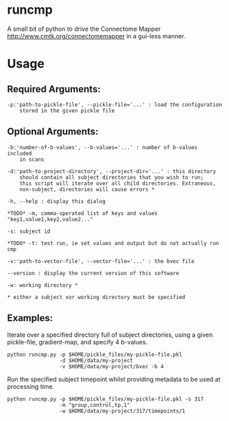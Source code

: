 
# runcmp

A small bit of python to drive the Connectome Mapper
<http://www.cmtk.org/connectomemapper> in a gui-less manner.

# Usage

## Required Arguments: 

    -p:'path-to-pickle-file', --pickle-file='...' : load the configuration
        stored in the given pickle file

## Optional Arguments:

    -b:'number-of-b-values', --b-values='...' : number of b-values included
        in scans

    -d:'path-to-project-directory', --project-dir='...' : this directory
        should contain all subject directories that you wish to run;
        this script will iterate over all child directories. Extraneous,
        non-subject, directories will cause errors *

    -h, --help : display this dialog

    *TODO* -m, comma-sperated list of keys and values "key1,value1,key2,value2..."

    -s: subject id

    *TODO* -t: test run, ie set values and output but do not actually run cmp

    -v:'path-to-vector-file', --vector-file='...' : the bvec file

    --version : display the current version of this software

    -w: working directory *

    * either a subject xor working directory must be specified

## Examples:

Iterate over a specified directory full of subject directories, using
a given pickle-file, gradient-map, and specify 4 b-values.

    python runcmp.py -p $HOME/pickle_files/my-pickle-file.pkl
                     -d $HOME/data/my-project
                     -v $HOME/data/my-project/bvec -b 4

Run the specified subject timepoint whilst providing metadata to be
used at processing time.

    python runcmp.py -p $HOME/pickle_files/my-pickle-file.pkl -s 317
                     -m "group,control,tp,1"
                     -w $HOME/data/my-project/317/timepoints/1
